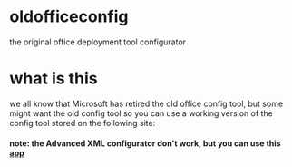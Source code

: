 # oldofficeconfig
the original office deployment tool configurator
# what is this
we all know that Microsoft has retired the old office config tool, but some might want the old config tool so you can use a working version of the config tool stored on the following site: 


#### note: the Advanced XML configurator don't work, but you can use this [app](http://web.archive.org/web/20170827070038/http://officedev.github.io/Office-IT-Pro-Deployment-Scripts/OfficeProPlusInstallGenerator/OfficeProPlusInstallGenerator.application)
